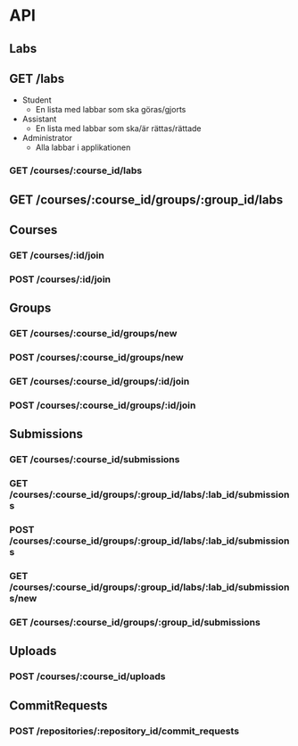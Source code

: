 # API

## Labs

## GET /labs

- Student
  - En lista med labbar som ska göras/gjorts
- Assistant
  - En lista med labbar som ska/är rättas/rättade
- Administrator
  - Alla labbar i applikationen

### GET /courses/:course_id/labs

## GET /courses/:course_id/groups/:group_id/labs

## Courses

### GET /courses/:id/join

### POST /courses/:id/join

## Groups

### GET /courses/:course_id/groups/new

### POST /courses/:course_id/groups/new

### GET /courses/:course_id/groups/:id/join

### POST /courses/:course_id/groups/:id/join

## Submissions

### GET /courses/:course_id/submissions

### GET /courses/:course_id/groups/:group_id/labs/:lab_id/submissions

### POST /courses/:course_id/groups/:group_id/labs/:lab_id/submissions

### GET /courses/:course_id/groups/:group_id/labs/:lab_id/submissions/new

### GET /courses/:course_id/groups/:group_id/submissions

## Uploads

### POST /courses/:course_id/uploads

## CommitRequests

### POST /repositories/:repository_id/commit_requests